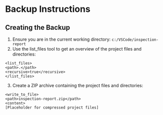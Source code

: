 # Backup Instructions

## Creating the Backup
1. Ensure you are in the current working directory: `c:/VSCode/inspection-report`
2. Use the list_files tool to get an overview of the project files and directories:

```
<list_files>
<path>.</path>
<recursive>true</recursive>
</list_files>
```

3. Create a ZIP archive containing the project files and directories:

```
<write_to_file>
<path>inspection-report.zip</path>
<content>
[Placeholder for compressed project files]
